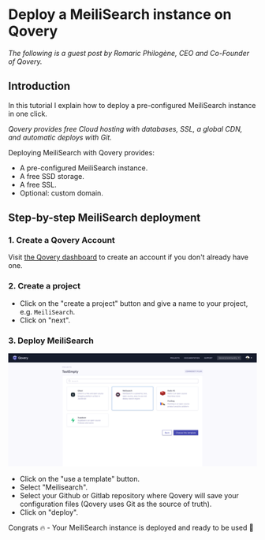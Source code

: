 # Deploy a MeiliSearch instance on Qovery

_The following is a guest post by Romaric Philogène, CEO and Co-Founder of Qovery._

## Introduction

In this tutorial I explain how to deploy a pre-configured MeiliSearch instance in one click.

*Qovery provides free Cloud hosting with databases, SSL, a global CDN, and automatic deploys with Git.*

Deploying MeiliSearch with Qovery provides:

- A pre-configured MeiliSearch instance.
- A free SSD storage.
- A free SSL.
- Optional: custom domain.

## Step-by-step MeiliSearch deployment

### 1. Create a Qovery Account

Visit [the Qovery dashboard](https://start.qovery.com) to create an account if you don't already have one.

### 2. Create a project

- Click on the "create a project" button and give a name to your project, e.g. `MeiliSearch`.
- Click on "next".

### 3. Deploy MeiliSearch

![Selecting the Meilisearch template](https://github.com/Qovery/public-resources/raw/master/screenshots/meilisearch-template.png)

- Click on the "use a template" button.
- Select "Meilisearch".
- Select your Github or Gitlab repository where Qovery will save your configuration files (Qovery uses Git as the source of truth).
- Click on "deploy".

Congrats 🔥 - Your MeiliSearch instance is deployed and ready to be used 🎉
